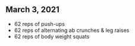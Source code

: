 ## March 3, 2021
- 62 reps of push-ups
- 62 reps of alternating ab crunches & leg raises
- 62 reps of body weight squats
